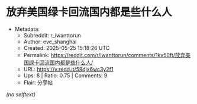 # 放弃美国绿卡回流国内都是些什么人

- Metadata:
  - Subreddit: r_iwanttorun
  - Author: eve_shanghai
  - Created: 2025-05-25 15:18:26 UTC
  - Permalink: https://reddit.com/r/iwanttorun/comments/1kv50ft/放弃美国绿卡回流国内都是些什么人/
  - URL: https://v.redd.it/58djx6wc3y2f1
  - Ups: 8 | Ratio: 0.75 | Comments: 9
  - Flair: 分享帖

_(no selftext)_
